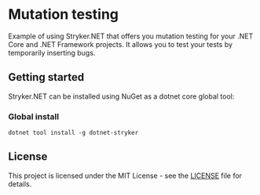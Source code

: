 # Mutation testing

Example of using Stryker.NET that offers you mutation testing for your .NET Core and .NET Framework projects. It allows you to test your tests by temporarily inserting bugs.

## Getting started

Stryker.NET can be installed using NuGet as a dotnet core global tool:

### Global install

`dotnet tool install -g dotnet-stryker`

## License

This project is licensed under the MIT License - see the [LICENSE](https://github.com/cryoland/mutationtesting/blob/master/LICENSE) file for details.